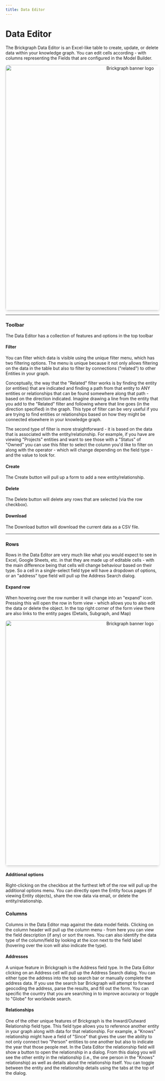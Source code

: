 ```yaml
---
title: Data Editor
---
```


# Data Editor

The Brickgraph Data Editor is an Excel-like table to create, update, or delete data within your knowledge graph. You can edit cells according - with columns representing the Fields that are configured in the Model Builder.

<p align="center">
 <img src="/img/screenshots/docs-data-editor.png" alt="Brickgraph banner logo" width="800" style="border-radius: 8px; box-shadow: 0 4px 6px rgba(0, 0, 0, 0.1);">
</p>

---

### Toolbar

The Data Editor has a collection of features and options in the top toolbar

#### Filter

You can filter which data is visible using the unique filter menu, which has two filtering options. The menu is unique because it not only allows filtering on the data in the table but also to filter by connections ("related") to other Entities in your graph.

Conceptually, the way that the "Related" filter works is by finding the entity (or entities) that are indicated and finding a path from that entity to ANY entities or relationships that can be found somewhere along that path - based on the direction indicated. Imagine drawing a line from the entity that you add to the "Related" filter and following where that line goes (in the direction specified) in the graph. This type of filter can be very useful if you are trying to find entities or relationships based on how they might be connected elsewhere in your knowledge graph.

The second type of filter is more straightforward - it is based on the data that is associated with the entity/relationship. For example, if you have are viewing "Projects" entities and want to see those with a "Status" of "Owned" you can use this filter to select the column you'd like to filter on along with the operator - which will change depending on the field type - and the value to look for.

#### Create

The Create button will pull up a form to add a new entity/relationship.

#### Delete

The Delete button will delete any rows that are selected (via the row checkbox).

#### Download

The Download button will download the current data as a CSV file.

---

### Rows

Rows in the Data Editor are very much like what you would expect to see in Excel, Google Sheets, etc. in that they are made up of editable cells - with the main difference being that cells will change behaviour based on their type. So a cell in a single-select field type will have a dropdown of options, or an "address" type field will pull up the Address Search dialog.

#### Expand row

When hovering over the row number it will change into an "expand" icon. Pressing this will open the row in form view - which allows you to also edit the data or delete the object. In the top right corner of the form view there are also links to the entity pages (Details, Subgraph, and Map)

<p align="center">
 <img src="/img/screenshots/docs-data-row-focus.png" alt="Brickgraph banner logo" width="800" style="border-radius: 8px; box-shadow: 0 4px 6px rgba(0, 0, 0, 0.1);">
</p>

#### Additional options

Right-clicking on the checkbox at the furthest left of the row will pull up the additional options menu. You can directly open the Entity focus pages (if viewing Entity objects), share the row data via email, or delete the entity/relationship.

### Columns

Columns in the Data Editor map against the data model fields. Clicking on the column header will pull up the column menu - from here you can view the field description (if any) or sort the rows. You can also identify the data type of the column/field by looking at the icon next to the field label (hovering over the icon will also indicate the type).

#### Addresses

A unique feature in Brickgraph is the Address field type. In the Data Editor clicking on an Address cell will pull up the Address Search dialog. You can either type the address into the top search bar or manually complete the address data. If you use the search bar Brickgraph will attempt to forward geocoding the address, parse the results, and fill out the form. You can specific the country that you are searching in to improve accuracy or toggle to "Globe" for worldwide search.

#### Relationships

One of the other unique features of Brickgraph is the Inward/Outward Relationship field type. This field type allows you to reference another entity in your graph along with data for that relationship. For example, a "Knows" relationship might have a field of "Since" that gives the user the ability to not only connect two "Person" entities to one another but also to indicate the year that those people met. In the Data Editor the relationship field will show a button to open the relationship in a dialog. From this dialog you will see the other entity in the relationship (i.e., the one person in the "Knows" relationship) as well as details about the relationship itself. You can toggle between the entity and the relationship details using the tabs at the top of the dialog.
